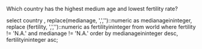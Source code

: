 Which country has the highest medium age and lowest fertility rate?

select country , replace(medianage, ',','')::numeric as medianageininteger, replace (fertility, ',','')::numeric as fertilityininteger from world 
where fertility != 'N.A.' and medianage != 'N.A.'
order by medianageininteger desc, fertilityininteger asc;